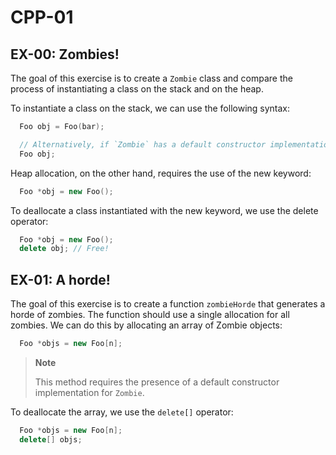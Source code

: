 # CPP-01

## EX-00: Zombies!

The goal of this exercise is to create a `Zombie` class and compare the process of instantiating a class on the stack and on the heap.

To instantiate a class on the stack, we can use the following syntax:

```cpp
  Foo obj = Foo(bar);

  // Alternatively, if `Zombie` has a default constructor implementation, you can simply do:
  Foo obj;
```

Heap allocation, on the other hand, requires the use of the new keyword:

```cpp
  Foo *obj = new Foo();
```

To deallocate a class instantiated with the new keyword, we use the delete operator:

```cpp
  Foo *obj = new Foo();
  delete obj; // Free!
```

## EX-01: A horde!

The goal of this exercise is to create a function `zombieHorde` that generates a horde of zombies. The function should use a single allocation for all zombies. We can do this by allocating an array of Zombie objects:

```cpp
  Foo *objs = new Foo[n];
```

> **Note**
>
> This method requires the presence of a default constructor implementation for `Zombie`.

To deallocate the array, we use the `delete[]` operator:

```cpp
  Foo *objs = new Foo[n];
  delete[] objs;
```
